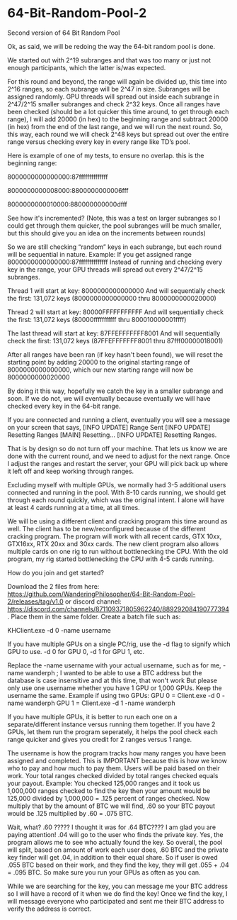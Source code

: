# 64-Bit-Random-Pool-2
Second version of 64 Bit Random Pool

Ok, as said, we will be redoing the way the 64-bit random pool is done.

We started out with 2^19 subranges and that was too many or just not enough participants, which the latter is/was expected.

For this round and beyond, the range will again be divided up, this time into 2^16 ranges, so each subrange will be 2^47 in size. Subranges will be assigned randomly. 
GPU threads will spread out inside each subrange in 2^47/2^15 smaller subranges and check 2^32 keys. Once all ranges have been checked (should be a lot quicker this time around, to get through each range), I will add 20000 (in hex) to the beginning range and subtract 20000 (in hex) from the end of the last range, and we will run the next round. 
So, this way, each round we will check 2^48 keys but spread out over the entire range versus checking every key in every range like TD’s pool. 

Here is example of one of my tests, to ensure no overlap. this is the beginning range:

8000000000000000:87ffffffffffffff

8000000000008000:8800000000006fff

8000000000010000:880000000000dfff

See how it's incremented?  (Note, this was a test on larger subranges so I could get through them quicker, the pool subranges will be much smaller, but this should give you an idea on the increments between rounds)

So we are still checking “random” keys in each subrange, but each round will be sequential in nature. 
Example:
If you get assigned range 8000000000000000:87ffffffffffffff
Instead of running and checking every key in the range, your GPU threads will spread out every 2^47/2^15 subranges.

Thread 1 will start at key: 8000000000000000
And will sequentially check the first: 131,072 keys (8000000000000000 thru 8000000000020000)

Thread 2 will start at key: 80000FFFFFFFFFFF
And will sequentially check the first: 131,072 keys (80000fffffffffff thru 800010000001ffff)

The last thread will start at key: 87FFEFFFFFFF8001
And will sequentially check the first: 131,072 keys (87FFEFFFFFFF8001 thru 87fff00000018001)

After all ranges have been ran (if key hasn't been found), we will reset the starting point by adding 20000 to the original starting range of 8000000000000000, which our new starting range will now be 8000000000020000

By doing it this way, hopefully we catch the key in a smaller subrange and soon. If we do not, we will eventually because eventually we will have checked every key in the 64-bit range.

If you are connected and running a client, eventually you will see a message on your screen that says, [INFO UPDATE] Range Sent
[INFO UPDATE] Resetting Ranges
[MAIN] Resetting...
[INFO UPDATE] Resetting Ranges. 

That is by design so do not turn off your machine. That lets us know we are done with the current round, and we need to adjust for the next range. Once I adjust the ranges and restart the server, your GPU will pick back up where it left off and keep working through ranges. 

Excluding myself with multiple GPUs, we normally had 3-5 additional users connected and running in the pool. With 8-10 cards running, we should get through each round quickly, which was the original intent. I alone will have at least 4 cards running at a time, at all times.

We will be using a different client and cracking program this time around as well. The client has to be new/reconfigured because of the different cracking program. The program will work with all recent cards, GTX 10xx, GTX16xx, RTX 20xx and 30xx cards. The new client program also allows multiple cards on one rig to run without bottlenecking the CPU. With the old program, my rig started bottlenecking the CPU with 4-5 cards running.

How do you join and get started?

Download the 2 files from here: https://github.com/WanderingPhilosopher/64-Bit-Random-Pool-2/releases/tag/v1.0 or discord channel: https://discord.com/channels/871109371805962240/889292084190777394 . Place them in the same folder. Create a batch file such as:

KHClient.exe -d 0 -name username

If you have multiple GPUs on a single PC/rig, use the -d flag to signify which GPU to use. -d 0 for GPU 0, -d 1 for GPU 1, etc.

Replace the -name username with your actual username, such as for me, -name wanderph ; I wanted to be able to use a BTC address but the database is case insensitive and at this time, that won't work But please only use one username whether you have 1 GPU or 1,000 GPUs. Keep the username the same. Example if using two GPUs: GPU 0 = Client.exe -d 0 -name wanderph GPU 1 = Client.exe -d 1 -name wanderph

If you have multiple GPUs, it is better to run each one on a separate/different instance versus running them together. If you have 2 GPUs, let them run the program seperately, it helps the pool check each range quicker and gives you credit for 2 ranges versus 1 range.

The username is how the program tracks how many ranges you have been assigned and completed. This is IMPORTANT because this is how we know who to pay and how much to pay them. Users will be paid based on their work. Your total ranges checked divided by total ranges checked equals your payout. Example: You checked 125,000 ranges and it took us 1,000,000 ranges checked to find the key then your amount would be 125,000 divided by 1,000,000 = .125 percent of ranges checked. Now multiply that by the amount of BTC we will find, .60 so your BTC payout would be .125 multiplied by .60 = .075 BTC.

Wait, what? .60 ????? I thought it was for .64 BTC???? I am glad you are paying attention! .04 will go to the user who finds the private key. Yes, the program allows me to see who actually found the key. So overall, the pool will split, based on amount of work each user does, .60 BTC and the private key finder will get .04, in addition to their equal share. So if user is owed .055 BTC based on their work, and they find the key, they will get .055 + .04 = .095 BTC. So make sure you run your GPUs as often as you can.

While we are searching for the key, you can message me your BTC address so I will have a record of it when we do find the key! Once we find the key, I will message everyone who participated and sent me their BTC address to verify the address is correct.
